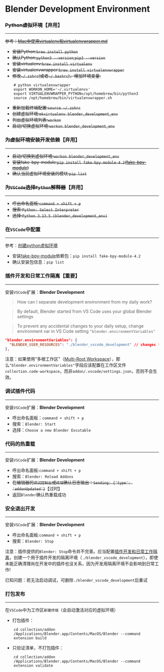 # Blender Development Environment

### ~~Python虚拟环境~~【弃用】
---
~~参考：[Mac中使用virtualenv和virtualenvwrapper.md](https://github.com/walter201230/Python/blob/master/Article/advanced/Mac中使用virtualenv和virtualenvwrapper.md)~~
* ~~安装Python:`brew install python`~~
* ~~确认Python:`python3 --version`,`pip3 --version`~~
* ~~安装virtualenv:`brew install virtualenv`~~
* ~~安装virtualenvwrapper:`brew install virtualenvwrapper`~~
* ~~修改`~/.zshrc`(或者`~/.bashrc`)，增加环境变量:~~
<div style="margin-left: 2em">

```shell
# python virtualenvwrapper
export WORKON_HOME='~/.virtualenvs'
export VIRTUALENVWRAPPER_PYTHON=/opt/homebrew/bin/python3
source /opt/homebrew/bin/virtualenvwrapper.sh
```
</div>

* ~~重新加载终端配置:`source ~/.zshrc`~~
* ~~创建虚拟环境:`mkvirtualenv blender_development_env`~~
* ~~列出虚拟环境列表:`workon`~~
* ~~启动/切换虚拟环境:`workon blender_development_env`~~

### ~~为虚拟环境安装开发依赖~~【弃用】
---
* ~~启动/切换到虚拟环境:`workon blender_development_env`~~
* ~~安装fake-bpy-module:`pip install fake-bpy-module-4.2`([fake-bpy-module](https://github.com/nutti/fake-bpy-module))~~
* ~~确认当前虚拟环境安装的模块:`pip list`~~

### ~~为`VSCode`选择`Python`解释器~~【弃用】
---
* ~~呼出命名面板:`command + shift + p`~~
* ~~搜索:`Python: Select Interpreter`~~
* ~~选择:`Python 3.13.5 (blender_development_env)`~~

### 在`VSCode`中配置
---
参考：[创建python虚拟环境](../readme/vscode.md#创建python虚拟环境)
* 安装[fake-bpy-module](https://github.com/nutti/fake-bpy-module)依赖包：`pip install fake-bpy-module-4.2`
* 确认安装包信息：`pip list`

### 插件开发和日常工作隔离【重要】
---
安装`VSCode`扩展：**Blender Development**

>How can I separate development environment from my daily work?

>By default, Blender started from VS Code uses your global Blender settings

>To prevent any accidental changes to your daily setup, change environment var in VS Code setting `"blender.environmentVariables"`

```json
"blender.environmentVariables": {
  "BLENDER_USER_RESOURCES": "./blender_vscode_development" // changes folder for addons, extensions, modules, config
},
```

注意：如果使用“多根工作区”（[Multi-Root Workspace](https://code.visualstudio.com/docs/editing/workspaces/multi-root-workspaces)），那么`"blender.environmentVariables"`字段应该配置在工作区文件`collection.code-workspace`，而非`addon/.vscode/settings.json`，否则不会生效。

### 调试插件代码
---
安装`VSCode`扩展：**Blender Development**
* 呼出命名面板：`command + shift + p`
* 搜索：`Blender: Start`
* 选择：`Choose a new Blender Excutable`

### 代码的热重载
---
安装`VSCode`扩展：**Blender Development**
* 呼出命名面板:`command + shift + p`
* 搜索：`Blender: Reload Addons`
* ~~在编辑器的`调试控制台`或`终端`确认日志输出：`Sending: {'type': 'addonUpdated'}`~~【过时】
* 返回`Blender`确认热重载成功

### 安全退出开发
---
安装`VSCode`扩展：**Blender Development**
* 呼出命名面板:`command + shift + p`
* 搜索：`Blender: Stop`

注意：插件提供的`Blender: Stop`命令并不完善。应当配置[插件开发和日常工作隔离](#插件开发和日常工作隔离重要)，创建一个用于插件开发的隔离环境（`./blender_vscode_development`），即使未能正确清理尚在开发中的插件也没关系，因为开发用隔离环境不会影响到日常工作!

已知问题：若无法启动调试，可删除`./blender_vscode_development`后重试

### 打包发布
---
在`VSCode`中为工作区`新建终端`（会自动激活对应的虚拟环境）
* 打包插件：
<div style="margin-left: 2em">

```shell
cd collection/addon
/Applications/Blender.app/Contents/MacOS/Blender --command extension build
```
</div>

* 只验证清单，不打包插件：
<div style="margin-left: 2em">

```shell
cd collection/addon
/Applications/Blender.app/Contents/MacOS/Blender --command extension validate
```
</div>

